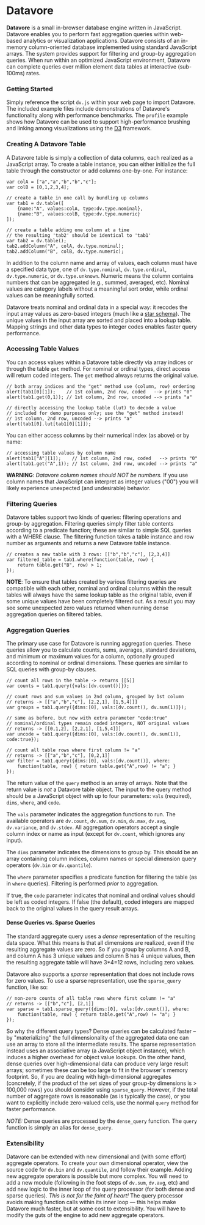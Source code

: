 # Datavore

**Datavore** is a small in-browser database engine written in JavaScript.
Datavore enables you to perform fast aggregation queries within web-based 
analytics or visualization applications. Datavore consists of an in-memory
column-oriented database implemented using standard JavaScript arrays. The
system provides support for filtering and group-by aggregation queries. When
run within an optimized JavaScript environment, Datavore can complete queries
over million element data tables at interactive (sub-100ms) rates.

### Getting Started

Simply reference the script `dv.js` within your web page to import Datavore.
The included example files include demonstrations of Datavore's functionality
along with performance benchmarks. The `profile` example shows how Datavore
can be used to support high-performance brushing and linking among
visualizations using the [D3](http://github.com/mbostock/d3) framework.

### Creating A Datavore Table

A Datavore table is simply a collection of data columns, each realized as a
JavaScript array. To create a table instance, you can either initialize the
full table through the constructor or add columns one-by-one. For instance:

    var colA = ["a","a","b","b","c"];
    var colB = [0,1,2,3,4];
    
    // create a table in one call by bundling up columns
    var tab1 = dv.table([
        {name:"A", values:colA, type:dv.type.nominal},
        {name:"B", values:colB, type:dv.type.numeric}
    ]);

    // create a table adding one column at a time
    // the resulting 'tab2' should be identical to 'tab1'
    var tab2 = dv.table();
    tab2.addColumn("A", colA, dv.type.nominal);
    tab2.addColumn("B", colB, dv.type.numeric);

In addition to the column name and array of values, each column must have a
specified data type, one of `dv.type.nominal`, `dv.type.ordinal`, 
`dv.type.numeric`, or `dv.type.unknown`. Numeric means the column contains numbers
that can be aggregated (e.g., summed, averaged, etc). Nominal values are
category labels without a meaningful sort order, while ordinal values can be 
meaningfully sorted.

Datavore treats nominal and ordinal data in a special way: it recodes the
input array values as zero-based integers (much like a
[star schema](http://en.wikipedia.org/wiki/Star_schema)). The unique values
in the input array are sorted and placed into a lookup table. Mapping strings
and other data types to integer codes enables faster query performance.

### Accessing Table Values

You can access values within a Datavore table directly via array indices or
through the table `get` method. For nominal or ordinal types, direct access will 
return coded integers. The `get` method always returns the original value.

    // both array indices and the "get" method use (column, row) ordering
    alert(tab1[0][1]);    // 1st column, 2nd row, coded   --> prints "0"
    alert(tab1.get(0,1)); // 1st column, 2nd row, uncoded --> prints "a"

    // directly accessing the lookup table (lut) to decode a value
    // included for demo purposes only; use the "get" method instead!
    // 1st column, 2nd row, uncoded --> prints "a"
    alert(tab1[0].lut[tab1[0][1]]);

You can either access columns by their numerical index (as above) or by name:

    // accessing table values by column name
    alert(tab1["A"][1]);    // 1st column, 2nd row, coded   --> prints "0"
    alert(tab1.get("A",1)); // 1st column, 2nd row, uncoded --> prints "a"

**WARNING**: *Datavore column names should NOT be numbers.* If you use column 
names that JavaScript can interpret as integer values ("00") you will likely
experience unexpected (and undesirable) behavior.

### Filtering Queries

Datavore tables support two kinds of queries: filtering operations and
group-by aggregation. Filtering queries simply filter table contents
according to a predicate function; these are similar to simple SQL queries
with a WHERE clause. The filtering function takes a table instance and row
number as arguments and returns a new Datavore table instance.

    // creates a new table with 3 rows: [["b","b","c"], [2,3,4]]
    var filtered_table = tab1.where(function(table, row) {
        return table.get("B", row) > 1;
    });

**NOTE**: To ensure that tables created by various filtering queries are
compatible with each other, nominal and ordinal columns within the result
tables will always have the same lookup table as the original table, even if
some unique values have been completely filtered out. As a result you may
see some unexpected zero values returned when running dense aggregation
queries on filtered tables.

### Aggregation Queries

The primary use case for Datavore is running aggregation queries. These queries
allow you to calculate counts, sums, averages, standard deviations, and minimum
or maximum values for a column, optionally grouped according to nominal or
ordinal dimensions. These queries are similar to SQL queries with group-by clauses.

    // count all rows in the table -> returns [[5]]
    var counts = tab1.query({vals:[dv.count()]});

    // count rows and sum values in 2nd column, grouped by 1st column
    // returns -> [["a","b","c"], [2,2,1], [1,5,4]]]
    var groups = tab1.query({dims:[0], vals:[dv.count(), dv.sum(1)]});

    // same as before, but now with extra parameter "code:true"
    // nominal/ordinal types remain coded integers, NOT original values
    // returns -> [[0,1,2], [2,2,1], [1,5,4]]]
    var uncode = tab1.query({dims:[0], vals:[dv.count(), dv.sum(1)], code:true});

    // count all table rows where first column != "a"
    // returns -> [["a","b","c"], [0,2,1]]
    var filter = tab1.query({dims:[0], vals:[dv.count()], where:
        function(table, row) { return table.get("A",row) != "a"; }
    });

The return value of the `query` method is an array of arrays. Note that the
return value is *not* a Datavore table object. The input to the query method
should be a JavaScript object with up to four parameters: `vals` (required),
`dims`, `where`, and `code`.

The `vals` parameter indicates the aggregation functions to run. The
available operators are `dv.count`, `dv.sum`, `dv.min`, `dv.max`, `dv.avg`,
`dv.variance`, and `dv.stdev`. All aggregation operators accept a single column
index or name as input (except for `dv.count`, which ignores any input).

The `dims` parameter indicates the dimensions to group by. This
should be an array containing column indices, column names or special dimension
query operators (`dv.bin` or `dv.quantile`).

The `where` parameter specifies a predicate function for filtering the
table (as in `where` queries). Filtering is performed *prior* to aggregation.

If true, the `code` parameter indicates that nominal and ordinal values
should be left as coded integers. If false (the default), coded integers are
mapped back to the original values in the query result arrays.

#### Dense Queries vs. Sparse Queries

The standard aggregate query uses a *dense* representation of the resulting
data space. What this means is that all dimensions are realized, even if the
resulting aggregate values are zero. So if you group by columns A and B,
and column A has 3 unique values and column B has 4 unique values, then
the resulting aggregate table will have 3*4=12 rows, including zero values.

Datavore also supports a *sparse* representation that does not include rows
for zero values. To use a sparse representation, use the `sparse_query`
function, like so:

    // non-zero counts of all table rows where first column != "a"
    // returns -> [["b","c"], [2,1]]
    var sparse = tab1.sparse_query({dims:[0], vals:[dv.count()], where:
        function(table, row) { return table.get("A",row) != "a"; }
    });

So why the different query types? Dense queries can be calculated faster
&ndash; by "materializing" the full dimensionality of the aggregated data one
can use an array to store all the intermediate results. The sparse
representation instead uses an associative array (a JavaScript object
instance), which induces a higher overhead for object value lookups. On the
other hand, dense queries over high-dimensional data can produce very large
result arrays; sometimes these can be too large to fit in the browser's memory
footprint. So, if you are dealing with high-dimensional aggregates (concretely,
if the product of the set sizes of your group-by dimensions is > 100,000 rows)
you should consider using `sparse_query`. However, if the total number of
aggregate rows is reasonable (as is typically the case), or you want to
explicitly include zero-valued cells, use the normal `query` method for faster
performance.

*NOTE:* Dense queries are processed by the `dense_query` function. The
`query` function is simply an alias for `dense_query`.

### Extensibility

Datavore can be extended with new dimensional and (with some effort)
aggregate operators. To create your own dimensional operator, view the source
code for `dv.bin` and `dv.quantile`, and follow their example. Adding new
aggregate operators is possible but more complex. You will need to add a new
module (following in the foot steps of `dv.sum`, `dv.avg`, etc) and add new
logic to the inner loop of the query processor (for both dense and sparse
queries). *This is not for the faint of heart!* The query processor avoids
making function calls within its inner loop &mdash; this helps make Datavore
much faster, but at some cost to extensibility. You will have to modify the
guts of the engine to add new aggregate operators.